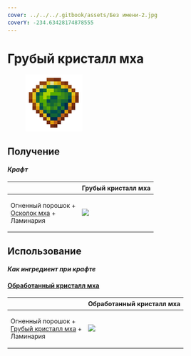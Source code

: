 ```yaml
---
cover: ../../../.gitbook/assets/Без имени-2.jpg
coverY: -234.63428174878555
---
```


# Грубый кристалл мха

<figure><img src="../../../.gitbook/assets/moss_gem_1_128.png" alt=""><figcaption></figcaption></figure>

## Получение

#### _Крафт_

| ㅤ                                                                                   |  Грубый кристалл мха                           |
| ----------------------------------------------------------------------------------- | ---------------------------------------------- |
| <p>Огненный порошок +<br><a href="moss_shard.md">Осколок мха</a> +<br>Ламинария</p> | ![](../../../.gitbook/assets/moss\_gem\_1.png) |

## Использование

#### _Как ингредиент при крафте_

#### [Обработанный кристалл мха](moss_gem_2.md)

| ㅤ                                                                                           |  Обработанный кристалл мха                     |
| ------------------------------------------------------------------------------------------- | ---------------------------------------------- |
| <p>Огненный порошок +<br><a href="moss_gem_1.md">Грубый кристалл мха</a> +<br>Ламинария</p> | ![](../../../.gitbook/assets/moss\_gem\_2.png) |

